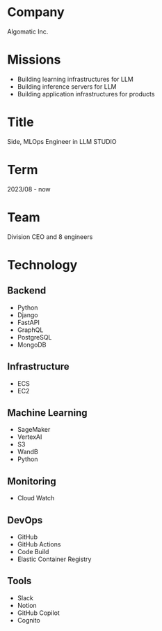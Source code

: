 # Company

Algomatic Inc.

# Missions

- Building learning infrastructures for LLM
- Building inference servers for LLM
- Building application infrastructures for products

# Title

Side, MLOps Engineer in LLM STUDIO

# Term

2023/08 - now

# Team

Division CEO and 8 engineers

# Technology

## Backend

- Python
- Django
- FastAPI
- GraphQL
- PostgreSQL
- MongoDB

## Infrastructure

- ECS
- EC2

## Machine Learning

- SageMaker
- VertexAI
- S3
- WandB
- Python

## Monitoring

- Cloud Watch

## DevOps

- GitHub
- GitHub Actions
- Code Build
- Elastic Container Registry

## Tools

- Slack
- Notion
- GitHub Copilot
- Cognito